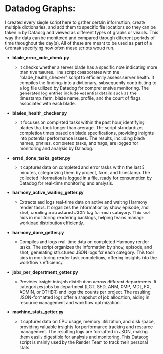 # Datadog Graphs:
I created every single script here to gather certain information, create multiple dictionaries, and add them to specific file locations so they can be taken in by Datadog and viewed as different types of graphs or visuals. This way the data can be monitored and compared through different periods of time throughout the day(s). All of these are meant to be used as part of a Crontab specifying how often these scripts would run.  

- **blade_error_note_check.py**

  - It checks whether a server blade has a specific note indicating more than five failures. The script collaborates with the "blade_health_checker" script to efficiently assess server health. It compiles the findings into a dictionary, subsequently contributing to a log file utilized by Datadog for comprehensive monitoring. The generated log entries include essential details such as the timestamp, farm, blade name, profile, and the count of flags associated with each blade.

- **blades_health_checker.py**
  - It focuses on completed tasks within the past hour, identifying blades that took longer than average. The script standardizes completion times based on blade specifications, providing insights into potential performance issues. The results, including blade names, profiles, completed tasks, and flags, are logged for monitoring and analysis by Datadog.   

- **erred_done_tasks_getter.py**
  - It captures data on completed and error tasks within the last 5 minutes, categorizing them by project, farm, and timestamp. The collected information is logged in a file, ready for consumption by Datadog for real-time monitoring and analysis.  

- **harmony_active_waiting_getter.py**
  -  Extracts and logs real-time data on active and waiting Harmony render tasks. It organizes the information by show, episode, and shot, creating a structured JSON log for each category. This tool aids in monitoring rendering backlogs, helping teams manage workload distribution efficiently. 

- **harmony_done_getter.py**
  -  Compiles and logs real-time data on completed Harmony render tasks. The script organizes the information by show, episode, and shot, generating structured JSON logs for each category. This tool aids in monitoring render task completions, offering insights into the workflow's efficiency. 

- **jobs_per_department_getter.py**
  - Provides insight into job distribution across different departments. It categorizes jobs by department (LGT, SHD, ANM, CMP, MDL, FX, ADMIN, or OTHER) and logs the counts per project. The resulting JSON-formatted logs offer a snapshot of job allocation, aiding in resource management and workflow optimization.

- **machine_stats_getter.py**
  -  It captures data on CPU usage, memory utilization, and disk space, providing valuable insights for performance tracking and resource management. The resulting logs are formatted in JSON, making them easily digestible for analysis and monitoring. This Datadog script is mainly used by the Render Team to track their personal stats. 
